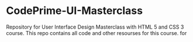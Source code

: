 # CodePrime-UI-Masterclass
Repository for User Interface Design Masterclass with HTML 5 and CSS 3 course. This repo contains all code and other resourses for this course. for
